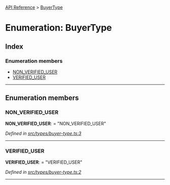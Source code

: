 [API Reference](../README.md) > [BuyerType](../enums/buyertype.md)

# Enumeration: BuyerType

## Index

### Enumeration members

* [NON_VERIFIED_USER](buyertype.md#non_verified_user)
* [VERIFIED_USER](buyertype.md#verified_user)

---

## Enumeration members

<a id="non_verified_user"></a>

###  NON_VERIFIED_USER

**NON_VERIFIED_USER**:  = "NON_VERIFIED_USER"

*Defined in [src/types/buyer-type.ts:3](https://github.com/repux/repux-lib/blob/7e923cd/src/types/buyer-type.ts#L3)*

___
<a id="verified_user"></a>

###  VERIFIED_USER

**VERIFIED_USER**:  = "VERIFIED_USER"

*Defined in [src/types/buyer-type.ts:2](https://github.com/repux/repux-lib/blob/7e923cd/src/types/buyer-type.ts#L2)*

___


